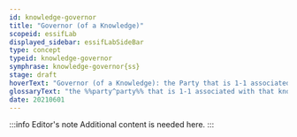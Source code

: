 ```yaml
---
id: knowledge-governor
title: "Governor (of a Knowledge)"
scopeid: essifLab
displayed_sidebar: essifLabSideBar
type: concept
typeid: knowledge-governor
symphrase: knowledge-governor{ss}
stage: draft
hoverText: "Governor (of a Knowledge): the Party that is 1-1 associated with that knowledge."
glossaryText: "the %%party^party%% that is 1-1 associated with that knowledge."
date: 20210601
---
```


:::info Editor's note
Additional content is needed here.
:::
